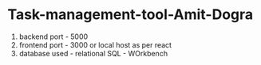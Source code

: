 ﻿# Task-management-tool-Amit-Dogra

 1. backend port - 5000
 2. frontend port - 3000 or local host as per react
 3.  database used - relational SQL - WOrkbench
